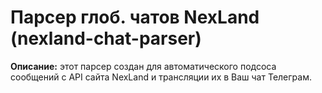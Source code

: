# Парсер глоб. чатов NexLand (nexland-chat-parser)
**Описание:** этот парсер создан для автоматического подсоса сообщений с API сайта NexLand и трансляции их в Ваш чат Телеграм.
